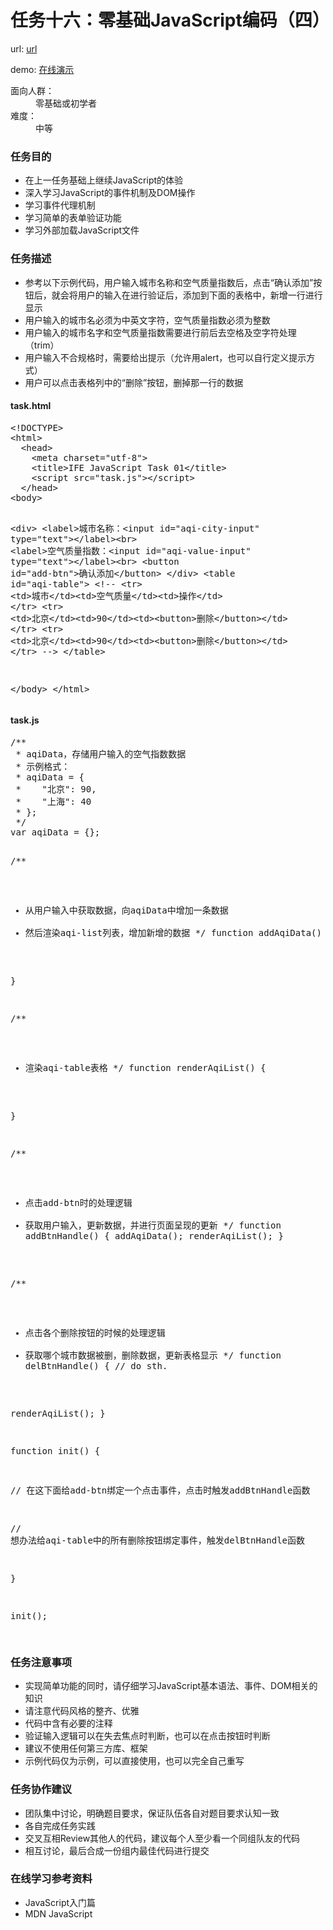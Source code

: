 # 任务十六：零基础JavaScript编码（四）

url: [url](http://ife.baidu.com/2016/task/detail?taskId=16)

demo: [在线演示](https://evls-practices.github.io/IFE/src/2016/16/index.html)
<dl>
	<dt>面向人群：</dt>
	<dd>零基础或初学者</dd>
	<dt>难度：</dt>
	<dd>中等</dd>
</dl>

<h3>任务目的</h3>
<ul>
	<li>在上一任务基础上继续JavaScript的体验</li>
	<li>深入学习JavaScript的事件机制及DOM操作</li>
	<li>学习事件代理机制</li>
  <li>学习简单的表单验证功能</li>
  <li>学习外部加载JavaScript文件</li>
</ul>

<h3>任务描述</h3>
<ul>
	<li>参考以下示例代码，用户输入城市名称和空气质量指数后，点击“确认添加”按钮后，就会将用户的输入在进行验证后，添加到下面的表格中，新增一行进行显示</li>
	<li>用户输入的城市名必须为中英文字符，空气质量指数必须为整数</li>
  <li>用户输入的城市名字和空气质量指数需要进行前后去空格及空字符处理（trim）</li>
  <li>用户输入不合规格时，需要给出提示（允许用alert，也可以自行定义提示方式）</li>
  <li>用户可以点击表格列中的“删除”按钮，删掉那一行的数据</li>
</ul>

<h4>task.html</h4>
<pre>&lt;!DOCTYPE&gt;
&lt;html&gt;
  &lt;head&gt;
    &lt;meta charset="utf-8"&gt;
    &lt;title&gt;IFE JavaScript Task 01&lt;/title&gt;
    &lt;script src="task.js"&gt;&lt;/script&gt;
  &lt;/head&gt;
&lt;body&gt;

  &lt;div&gt;
    &lt;label&gt;城市名称：&lt;input id="aqi-city-input" type="text"&gt;&lt;/label&gt;&lt;br&gt;
    &lt;label&gt;空气质量指数：&lt;input id="aqi-value-input" type="text"&gt;&lt;/label&gt;&lt;br&gt;
    &lt;button id="add-btn"&gt;确认添加&lt;/button&gt;
  &lt;/div&gt;
  &lt;table id="aqi-table"&gt;
  &lt;!--
    &lt;tr&gt;
      &lt;td&gt;城市&lt;/td&gt;&lt;td&gt;空气质量&lt;/td&gt;&lt;td&gt;操作&lt;/td&gt;
    &lt;/tr&gt;
    &lt;tr&gt;
      &lt;td&gt;北京&lt;/td&gt;&lt;td&gt;90&lt;/td&gt;&lt;td&gt;&lt;button&gt;删除&lt;/button&gt;&lt;/td&gt;
    &lt;/tr&gt;
    &lt;tr&gt;
      &lt;td&gt;北京&lt;/td&gt;&lt;td&gt;90&lt;/td&gt;&lt;td&gt;&lt;button&gt;删除&lt;/button&gt;&lt;/td&gt;
    &lt;/tr&gt;
   --&gt;
  &lt;/table&gt;

&lt;/body&gt;
&lt;/html&gt;
</pre>

<h4>task.js</h4>
<pre>/**
 * aqiData，存储用户输入的空气指数数据
 * 示例格式：
 * aqiData = {
 *    "北京": 90,
 *    "上海": 40
 * };
 */
var aqiData = {};

/**
 * 从用户输入中获取数据，向aqiData中增加一条数据
 * 然后渲染aqi-list列表，增加新增的数据
 */
function addAqiData() {

}

/**
 * 渲染aqi-table表格
 */
function renderAqiList() {

}

/**
 * 点击add-btn时的处理逻辑
 * 获取用户输入，更新数据，并进行页面呈现的更新
 */
function addBtnHandle() {
  addAqiData();
  renderAqiList();
}

/**
 * 点击各个删除按钮的时候的处理逻辑
 * 获取哪个城市数据被删，删除数据，更新表格显示
 */
function delBtnHandle() {
  // do sth.

  renderAqiList();
}

function init() {

  // 在这下面给add-btn绑定一个点击事件，点击时触发addBtnHandle函数

  // 想办法给aqi-table中的所有删除按钮绑定事件，触发delBtnHandle函数

}

init();

</pre>

<h3>任务注意事项</h3>
<ul>
	<li>实现简单功能的同时，请仔细学习JavaScript基本语法、事件、DOM相关的知识</li>
	<li>请注意代码风格的整齐、优雅</li>
  <li>代码中含有必要的注释</li>
	<li>验证输入逻辑可以在失去焦点时判断，也可以在点击按钮时判断</li>
  <li>建议不使用任何第三方库、框架</li>
  <li>示例代码仅为示例，可以直接使用，也可以完全自己重写</li>
</ul>

<h3>任务协作建议</h3>
<ul>
	<li>团队集中讨论，明确题目要求，保证队伍各自对题目要求认知一致</li>
	<li>各自完成任务实践</li>
	<li>交叉互相Review其他人的代码，建议每个人至少看一个同组队友的代码</li>
	<li>相互讨论，最后合成一份组内最佳代码进行提交</li>
</ul>

<h3>在线学习参考资料</h3>
<ul>
	<li>JavaScript入门篇</li>
	<li>MDN JavaScript</li>
</ul>
